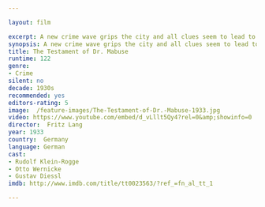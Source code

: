 ```yaml
---

layout: film

excerpt: A new crime wave grips the city and all clues seem to lead to the nefarious Dr. Mabuse, even though he has been imprisoned in a mental asylum for nearly a decade.
synopsis: A new crime wave grips the city and all clues seem to lead to the nefarious Dr. Mabuse, even though he has been imprisoned in a mental asylum for nearly a decade.
title: The Testament of Dr. Mabuse
runtime: 122
genre:
- Crime
silent: no
decade: 1930s
recommended: yes
editors-rating: 5
image:  /feature-images/The-Testament-of-Dr.-Mabuse-1933.jpg
video: https://www.youtube.com/embed/d_vLllt5Qy4?rel=0&amp;showinfo=0
director:  Fritz Lang
year: 1933
country:  Germany
language: German
cast:
- Rudolf Klein-Rogge
- Otto Wernicke
- Gustav Diessl
imdb: http://www.imdb.com/title/tt0023563/?ref_=fn_al_tt_1

--- 
```


